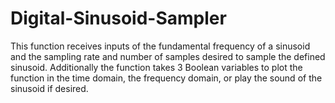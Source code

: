 # Digital-Sinusoid-Sampler
This function receives inputs of the fundamental frequency of a sinusoid and the sampling rate and number of samples desired to sample the defined sinusoid. Additionally the function takes 3 Boolean variables to plot the function in the time domain, the frequency domain, or play the sound of the sinusoid if desired. 
